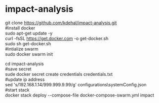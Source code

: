 # impact-analysis  
git clone https://github.com/kdehal/impact-analysis.git  
#install docker  
sudo apt-get update -y  
curl -fsSL https://get.docker.com -o get-docker.sh  
sudo sh get-docker.sh  
#intialize swarm  
sudo docker swarm init  

cd impact-analysis  
#save secret  
sude docker secret create credentials credentials.txt  
#update ip address  
sed 's/192.168.1.14/999.999.9.99/g' configurations\systemConfig.json  
#start stack  
docker stack deploy --compose-file docker-compose-swarm.yml impact  
